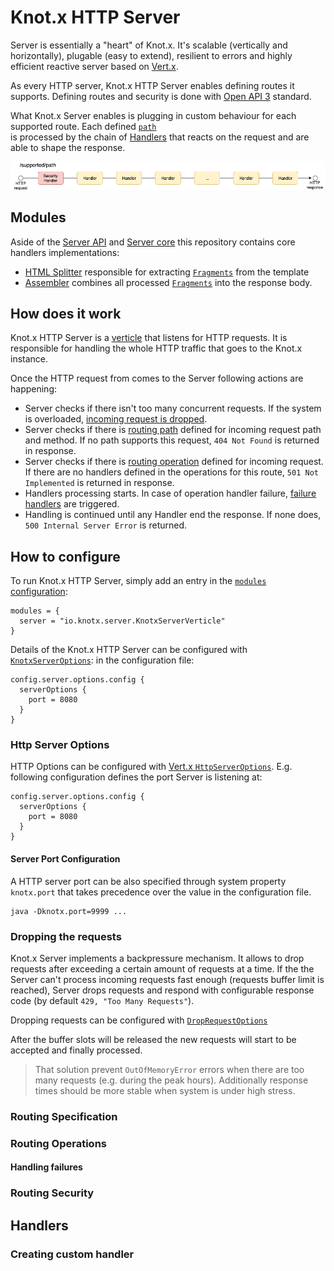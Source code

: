 # Knot.x HTTP Server
Server is essentially a "heart" of Knot.x. It's scalable (vertically and horizontally), 
plugable (easy to extend), resilient to errors 
and highly efficient reactive server based on [Vert.x](https://vertx.io/).

As every HTTP server, Knot.x HTTP Server enables defining routes it supports. Defining routes 
and security is done with [Open API 3](https://github.com/OAI/OpenAPI-Specification) standard.

What Knot.x Server enables is plugging in custom behaviour for each supported route.
Each defined [`path`](https://github.com/OAI/OpenAPI-Specification/blob/master/versions/3.0.2.md#pathItemObject)\
is processed by the chain of [Handlers](https://vertx.io/docs/apidocs/io/vertx/core/Handler.html)
that reacts on the request and are able to shape the response.

![server flow](misc/server-flow.png)

## Modules
Aside of the [Server API](https://github.com/Knotx/knotx-server-http/tree/master/api) and 
[Server core](https://github.com/Knotx/knotx-server-http/tree/master/core) this repository contains
core handlers implementations:
- [HTML Splitter](https://github.com/Knotx/knotx-server-http/tree/master/splitter-html) responsible for
extracting [`Fragments`](https://github.com/Knotx/knotx-fragment-api) from the template
- [Assembler](https://github.com/Knotx/knotx-server-http/tree/master/assembler) combines all
processed [`Fragments`](https://github.com/Knotx/knotx-fragment-api) into the response body.

## How does it work
Knot.x HTTP Server is a [verticle](http://vertx.io/docs/apidocs/io/vertx/core/Verticle.html)
that listens for HTTP requests. It is responsible for handling the whole HTTP traffic that goes to 
the Knot.x instance.

Once the HTTP request from comes to the Server following actions are happening:
- Server checks if there isn't too many concurrent requests. If the system is overloaded, 
[incoming request is dropped](#dropping-the-requests).
- Server checks if there is [routing path](#routing-specification) defined for incoming request path
and method. If no path supports this request, `404 Not Found` is returned in response.
- Server checks if there is [routing operation](#routing-operations) defined for incoming request.
If there are no handlers defined in the operations for this route, `501 Not Implemented` is returned in response.
- Handlers processing starts. In case of operation handler failure, [failure handlers](#handling-failures)
are triggered.
- Handling is continued until any Handler end the response. If none does, `500 Internal Server Error`
is returned.

## How to configure
To run Knot.x HTTP Server, simply add an entry in the [`modules` configuration](https://github.com/Knotx/knotx-launcher#modules-configuration):

```hocon
modules = {
  server = "io.knotx.server.KnotxServerVerticle"
}
```

Details of the Knot.x HTTP Server can be configured with [`KnotxServerOptions`](/core/docs/asciidoc/dataobjects.adoc#knotxserveroptions):
in the configuration file:
```hocon
config.server.options.config {
  serverOptions {
    port = 8080
  }
}
```

### Http Server Options
HTTP Options can be configured with [Vert.x `HttpServerOptions`](http://vertx.io/docs/vertx-core/dataobjects.html#HttpServerOptions).
E.g. following configuration defines the port Server is listening at:
```hocon
config.server.options.config {
  serverOptions {
    port = 8080
  }
}
```
#### Server Port Configuration 
A HTTP server port can be also specified through system property `knotx.port` that takes 
precedence over the value in the configuration file.
```
java -Dknotx.port=9999 ...
```

### Dropping the requests
Knot.x Server implements a backpressure mechanism. It allows to drop requests after exceeding a 
certain amount of requests at a time.
If the the Server can't process incoming requests fast enough (requests buffer limit is reached), 
Server drops requests and respond with configurable response code (by default `429, "Too Many Requests"`).

Dropping requests can be configured with [`DropRequestOptions`](core/docs/asciidoc/dataobjects.adoc#droprequestoptions)

After the buffer slots will be released the new requests will start to be accepted and finally processed.

> That solution prevent `OutOfMemoryError` errors when there are too many requests (e.g. during the peak hours). 
Additionally response times should be more stable when system is under high stress.

### Routing Specification

### Routing Operations

#### Handling failures

### Routing Security

## Handlers

### Creating custom handler